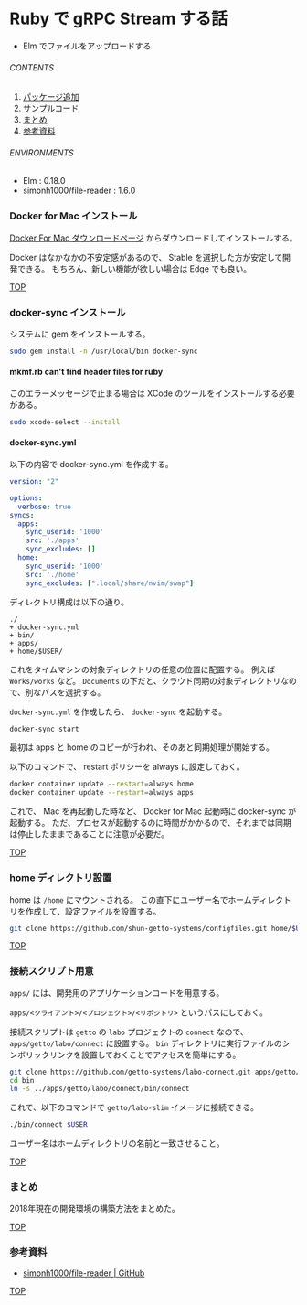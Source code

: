 # Ruby で gRPC Stream する話
<a id="top"></a>

- Elm でファイルをアップロードする

###### CONTENTS

1. [パッケージ追加](#add-package)
1. [サンプルコード](#sample)
1. [まとめ](#postscript)
1. [参考資料](#reference)


###### ENVIRONMENTS

- Elm : 0.18.0
- simonh1000/file-reader : 1.6.0


<a id="docker-for-mac"></a>
### Docker for Mac インストール

[Docker For Mac ダウンロードページ](https://www.docker.com/docker-mac) からダウンロードしてインストールする。

Docker はなかなかの不安定感があるので、 Stable を選択した方が安定して開発できる。
もちろん、新しい機能が欲しい場合は Edge でも良い。


[TOP](#top)
<a id="docker-sync"></a>
### docker-sync インストール

システムに gem をインストールする。

```bash
sudo gem install -n /usr/local/bin docker-sync
```

#### mkmf.rb can't find header files for ruby

このエラーメッセージで止まる場合は XCode のツールをインストールする必要がある。

```bash
sudo xcode-select --install
```

#### docker-sync.yml

以下の内容で docker-sync.yml を作成する。

```yaml
version: "2"

options:
  verbose: true
syncs:
  apps:
    sync_userid: '1000'
    src: './apps'
    sync_excludes: []
  home:
    sync_userid: '1000'
    src: './home'
    sync_excludes: [".local/share/nvim/swap"]
```

ディレクトリ構成は以下の通り。

```text
./
+ docker-sync.yml
+ bin/
+ apps/
+ home/$USER/
```

これをタイムマシンの対象ディレクトリの任意の位置に配置する。
例えば `Works/works` など。
`Documents` の下だと、クラウド同期の対象ディレクトリなので、別なパスを選択する。

`docker-sync.yml` を作成したら、 `docker-sync` を起動する。

```bash
docker-sync start
```

最初は apps と home のコピーが行われ、そのあと同期処理が開始する。

以下のコマンドで、 restart ポリシーを always に設定しておく。

```bash
docker container update --restart=always home
docker container update --restart=always apps
```

これで、 Mac を再起動した時など、 Docker for Mac 起動時に docker-sync が起動する。
ただ、プロセスが起動するのに時間がかかるので、それまでは同期は停止したままであることに注意が必要だ。


[TOP](#top)
<a id="home"></a>
### home ディレクトリ設置

home は `/home` にマウントされる。
この直下にユーザー名でホームディレクトリを作成して、設定ファイルを設置する。

```bash
git clone https://github.com/shun-getto-systems/configfiles.git home/$USER/.config
```


[TOP](#top)
<a id="connect"></a>
### 接続スクリプト用意

`apps/` には、開発用のアプリケーションコードを用意する。

`apps/<クライアント>/<プロジェクト>/<リポジトリ>` というパスにしておく。

接続スクリプトは `getto` の `labo` プロジェクトの `connect` なので、 `apps/getto/labo/connect` に設置する。
`bin` ディレクトリに実行ファイルのシンボリックリンクを設置しておくことでアクセスを簡単にする。

```bash
git clone https://github.com/getto-systems/labo-connect.git apps/getto/labo/connect
cd bin
ln -s ../apps/getto/labo/connect/bin/connect
```

これで、以下のコマンドで `getto/labo-slim` イメージに接続できる。

```bash
./bin/connect $USER
```

ユーザー名はホームディレクトリの名前と一致させること。


[TOP](#top)
<a id="postscript"></a>
### まとめ

2018年現在の開発環境の構築方法をまとめた。


[TOP](#top)
<a id="reference"></a>
### 参考資料

- [simonh1000/file-reader | GitHub](https://github.com/simonh1000/file-reader)


[TOP](#top)
